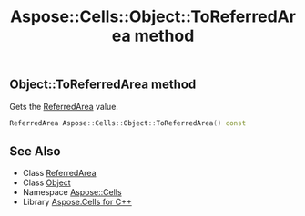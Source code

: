﻿---
title: Aspose::Cells::Object::ToReferredArea method
linktitle: ToReferredArea
second_title: Aspose.Cells for C++ API Reference
description: 'Aspose::Cells::Object::ToReferredArea method. Gets the ReferredArea value in C++.'
type: docs
weight: 3700
url: /cpp/aspose.cells/object/toreferredarea/
---
## Object::ToReferredArea method


Gets the [ReferredArea](../../referredarea/) value.

```cpp
ReferredArea Aspose::Cells::Object::ToReferredArea() const
```

## See Also

* Class [ReferredArea](../../referredarea/)
* Class [Object](../)
* Namespace [Aspose::Cells](../../)
* Library [Aspose.Cells for C++](../../../)
